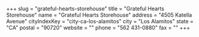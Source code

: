 +++
slug = "grateful-hearts-storehouse"
title = "Grateful Hearts Storehouse"
name = "Grateful Hearts Storehouse"
address = "4505 Katella Avenue"
cityIndexKey = "city-ca-los-alamitos"
city = "Los Alamitos"
state = "CA"
postal = "90720"
website = ""
phone = "562 431-0880"
fax = ""
+++
